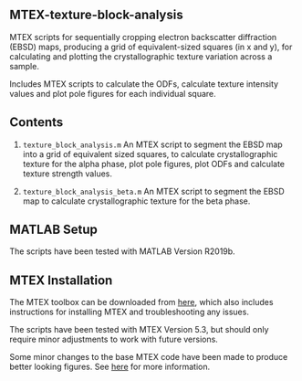 MTEX-texture-block-analysis
-----------

MTEX scripts for sequentially cropping electron backscatter diffraction (EBSD) maps, producing a grid of equivalent-sized squares (in x and y), for calculating and plotting the crystallographic texture variation across a sample.

Includes MTEX scripts to calculate the ODFs, calculate texture intensity values and plot pole figures for each individual square.

Contents
-----------
    
1. `texture_block_analysis.m` An MTEX script to segment the EBSD map into a grid of equivalent sized squares, to calculate crystallographic texture for the alpha phase, plot pole figures, plot ODFs and calculate texture strength values.

2. `texture_block_analysis_beta.m` An MTEX script to segment the EBSD map to calculate crystallographic texture for the beta phase.

MATLAB Setup
-----------

The scripts have been tested with MATLAB Version R2019b.

MTEX Installation
-----------

The MTEX toolbox can be downloaded from [here](https://mtex-toolbox.github.io/download), which also includes instructions for installing MTEX and troubleshooting any issues.

The scripts have been tested with MTEX Version 5.3, but should only require minor adjustments to work with future versions.

Some minor changes to the base MTEX code have been made to produce better looking figures. See [here](https://lightform-group.github.io/wiki/software_and_simulation/mtex-nice-figures) for more information.
